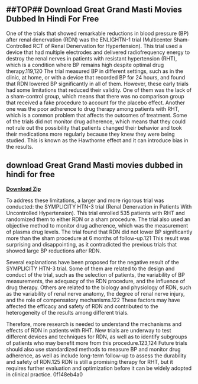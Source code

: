 ## ##TOP## Download Great Grand Masti Movies Dubbed In Hindi For Free

  
One of the trials that showed remarkable reductions in blood pressure (BP) after renal denervation (RDN) was the ENLIGHTN-1 trial (Multicenter Sham-Controlled RCT of Renal Denervation for Hypertension). This trial used a device that had multiple electrodes and delivered radiofrequency energy to destroy the renal nerves in patients with resistant hypertension (RHT), which is a condition where BP remains high despite optimal drug therapy.119,120 The trial measured BP in different settings, such as in the clinic, at home, or with a device that recorded BP for 24 hours, and found that RDN lowered BP significantly in all of them. However, these early trials had some limitations that reduced their validity. One of them was the lack of a sham-control group, which means that there was no comparison group that received a fake procedure to account for the placebo effect. Another one was the poor adherence to drug therapy among patients with RHT, which is a common problem that affects the outcomes of treatment. Some of the trials did not monitor drug adherence, which means that they could not rule out the possibility that patients changed their behavior and took their medications more regularly because they knew they were being studied. This is known as the Hawthorne effect and it can introduce bias in the results.
 
## download Great Grand Masti movies dubbed in hindi for free


[**Download Zip**](https://climmulponorc.blogspot.com/?c=2tKGA7)

  
To address these limitations, a larger and more rigorous trial was conducted: the SYMPLICITY HTN-3 trial (Renal Denervation in Patients With Uncontrolled Hypertension). This trial enrolled 535 patients with RHT and randomized them to either RDN or a sham procedure. The trial also used an objective method to monitor drug adherence, which was the measurement of plasma drug levels. The trial found that RDN did not lower BP significantly more than the sham procedure at 6 months of follow-up.121 This result was surprising and disappointing, as it contradicted the previous trials that showed large BP reductions after RDN.
  
Several explanations have been proposed for the negative result of the SYMPLICITY HTN-3 trial. Some of them are related to the design and conduct of the trial, such as the selection of patients, the variability of BP measurements, the adequacy of the RDN procedure, and the influence of drug therapy. Others are related to the biology and physiology of RDN, such as the variability of renal nerve anatomy, the degree of renal nerve injury, and the role of compensatory mechanisms.122 These factors may have affected the efficacy and safety of RDN and contributed to the heterogeneity of the results among different trials.
  
Therefore, more research is needed to understand the mechanisms and effects of RDN in patients with RHT. New trials are underway to test different devices and techniques for RDN, as well as to identify subgroups of patients who may benefit more from this procedure.123,124 Future trials should also use standardized methods to measure BP and monitor drug adherence, as well as include long-term follow-up to assess the durability and safety of RDN.125 RDN is still a promising therapy for RHT, but it requires further evaluation and optimization before it can be widely adopted in clinical practice.
 0f148eb4a0

